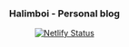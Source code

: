 <h3 align="center">Halimboi - Personal blog</h3>
<p align="center">
 <a href="https://app.netlify.com/sites/halimboi/deploys" title="Netlify">
    <img alt="Netlify Status" src="https://api.netlify.com/api/v1/badges/0b970c7b-d015-4cad-bdc1-c7e76e11f371/deploy-status" />
  </a>
</p>
